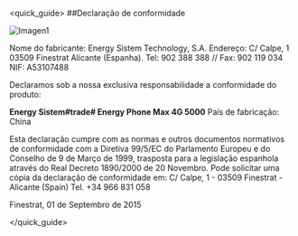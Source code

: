 <quick_guide> 
##Declaração de conformidade

![Imagen1](http://static.energysistem.com/images/manuals/42258/54994043de633.jpg)

Nome do fabricante:
Energy Sistem Technology, S.A.
Endereço: C/ Calpe, 1
03509 Finestrat Alicante (Espanha).
Tel: 902 388 388 // Fax: 902 119 034 
NIF: A53107488

Declaramos sob a nossa exclusiva responsabilidade a conformidade do produto:

**Energy Sistem#trade# Energy Phone Max 4G 5000**
País de fabricação: China

Esta declaração cumpre com as normas e outros documentos normativos de conformidade com a Diretiva 99/5/EC do Parlamento Europeu e do Conselho de 9 de Março de 1999, trasposta para a legislação espanhola através do Real Decreto 1890/2000 de 20 Novembro. Pode solicitar uma cópia da declaração de conformidade em: C/ Calpe, 1 - 03509 Finestrat - Alicante (Spain) Tel. +34 966 831 058

Finestrat, 01 de Septembro de 2015

</quick_guide>

